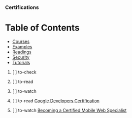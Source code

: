 ### Certifications

# Table of Contents
<!-- MarkdownTOC depth=4 -->
  - [Courses](#courses)
  - [Examples](#examples)
  - [Readings](#readings)
  - [Security](#security)
  - [Tutorials](#tutorials)
<!-- /MarkdownTOC -->

  1. [ ] to-check []()
  1. [ ] to-read []()
  1. [ ] to-watch []()

  1. [ ] to-read [Google Developers Certification](https://developers.google.com/training/certification/)
  1. [ ] to-watch [Becoming a Certified Mobile Web Specialist](https://www.youtube.com/watch?v=MGgr62ZrfdU)
